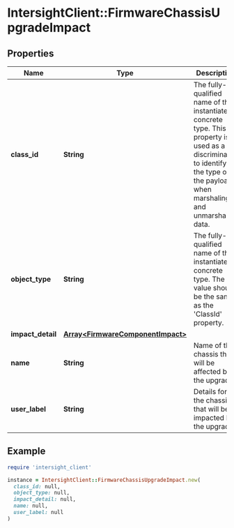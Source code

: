 # IntersightClient::FirmwareChassisUpgradeImpact

## Properties

| Name | Type | Description | Notes |
| ---- | ---- | ----------- | ----- |
| **class_id** | **String** | The fully-qualified name of the instantiated, concrete type. This property is used as a discriminator to identify the type of the payload when marshaling and unmarshaling data. | [default to &#39;firmware.ChassisUpgradeImpact&#39;] |
| **object_type** | **String** | The fully-qualified name of the instantiated, concrete type. The value should be the same as the &#39;ClassId&#39; property. | [default to &#39;firmware.ChassisUpgradeImpact&#39;] |
| **impact_detail** | [**Array&lt;FirmwareComponentImpact&gt;**](FirmwareComponentImpact.md) |  | [optional] |
| **name** | **String** | Name of the chassis that will be affected by the upgrade. | [optional] |
| **user_label** | **String** | Details for the chassis that will be impacted by the upgrade. | [optional] |

## Example

```ruby
require 'intersight_client'

instance = IntersightClient::FirmwareChassisUpgradeImpact.new(
  class_id: null,
  object_type: null,
  impact_detail: null,
  name: null,
  user_label: null
)
```

